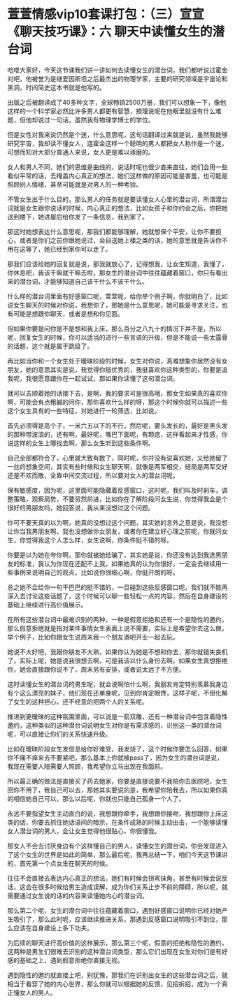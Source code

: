 # 萱萱情感vip10套课打包：（三）宣宣《聊天技巧课》：六 聊天中读懂女生的潜台词

哈喽大家好，今天这节课我们讲一讲如何去读懂女生的潜台词，我们都听说过霍金对吧，他被誉为是继爱因斯坦之后最杰出的物理学家，主要的研究领域是宇宙论和黑洞，时间简史这本书就是他写的。

出版之后被翻译成了40多种文字，全球畅销2500万册，我们可以想象一下，像他这样的一个科学家必然比许多男人都更有智慧，按理说呢在他眼里就没有什么难题，但他却说过一句话，虽然我有物理学博士的学位。

但是女性对我来说仍然是个迷，什么意思呢，这句话翻译过来就是说，虽然我能够研究宇宙，我却读不懂女人，连霍金这样一个聪明的男人都把女人称作是一个迷，可想而知对大部分普通人来说，女人更是难以琢磨的。

女人和男人不同，她们的思维是曲线的，说话时呢也很少直来直往，她们会用一些看似平常的话，去掩盖内心真正的想法，她们这样做的原因可能是害羞，也可能是照顾别人情绪，甚至可能就是对男人的一种考验。

不管女生出于什么目的，那么男人的任务就是要读懂女人心里的潜台词，所谓潜台词就是女生跟你说话的时候，内心真正的想法，比如女孩子和你约会之后，你把她送到楼下，她进屋后给你发了一条信息，我到家了。

那这时她想表达什么意思呢，那我们都能够理解，她就想保个平安，让你不要担心，或者是你们之前你跟她说过，会目送她上楼之类的话，她的意思就是告诉你不用在这等了，她已经到家你可以走了。

那我们应该给她的回复就是说，那我就放心了，记得想我，让女生知道，我懂了，你休息吧，我该干嘛就干嘛去啦，那女生的潜台词中往往蘊藏着窗口，你只有看出来的潜台词，才能够知道自己该干什么不该干什么。

什么样的潜台词里面有好感窗口呢，萱萱呢，给你举个例子啊，你就明白了，比如说女生聊天的时候对你说，我想你了，那她是什么意思呢，她可能是寻求关注，也有可能是想跟你聊天，或者是想和你见面。

但如果你要是问你是不是想和我上床，那么百分之八九十的情况下并不是，所以呢，回复女生的时候，你可以适当的进行一些言语的升级，但是不能说一些太露骨的话题，这个就是属于跳级了。

再比如当你和一个女生处于暧昧阶段的时候，女生对你说，真难想象你居然没有女朋友，她的意思其实是说，我觉得你挺优秀的，我挺喜欢你这种类型的，你要是追我呢，我很愿意跟你在一起试试，那如果你读懂了这句潜台词。

就可以去顺着她的话接下去，是啊，我的要求可是很高哦，那女生如果真的喜欢你啊，可能会有点粗鹹的问你，那你喜欢什么样的呀，那这个时候你就可以描述一些这个女生具有的一些特征，对她进行一轮筛选，比如说。

首先必须得是高个子，一米六五以下的不行，然后呢，要头发长的，最好是黑头发的那种带波浪的，还有啊，最好呢，嘴巴下面呢，有颗痣，这样看起来才性感，你说这样的女生上哪找去啊，那么女生听到这些条件啊。

自己全部都符合了，心里就大致有数了，同时呢，你并没有说喜欢她，又给她留了一丝的想象空间，其实有些时候和女生聊天啊，就像是两军相交，结局是两军交好还是不欢而散，全靠中间交流过程，所以要对女人的潜台词呢。

保有敏感度，因为呢，这里面可能隐藏着反感窗口，这时呢，我们叫及时刹车，调整策略，观察局势，不要贸然前进，比如你在了解阶段问女生说，你觉得我会是个很好的男朋友吗，她回答说，我从来没想过这个问题。

你可不要天真的以为啊，她真的没想过这个问题，其实她的言外之意是说，我没想让你当我男朋友啊，我也没想做你女朋友，或者你在建立好心理之前呢，你就问女生，你觉得我这个人怎么样，女生说啊，你条件挺不错的呀。

你要是以为她在夸你啊，那你就被她给骗了，其实她是说，你还没有达到我选男朋友的标准，我认为你现在还配不上我，如果她真的认为你很好，一定会去继续用一些事例来说明自己的观点，比如说你很细心啊，你挺开朗的呀。

总之她不会给你一句干巴巴的挺不错的，一旦碰到这些反感窗口呢，我们就不能再深入去讨论这些话题了，这个时候可以聊一些轻松一点的内容，然后在自身建设的基础上继续进行高价值展示。

在所有这些潜台词中最难识别的两种，一种是假意拒绝和还有一个是隐性的邀约，那么假意拒绝就是指对某件事情女生表面上说不需要，实际上是希望你去这么做，举个例子，比如你跟女生说周末我一个朋友酒吧开业一起去玩。

她说不大好吧，我跟你朋友不大熟，如果你认为她是不想和你去，那你就错失良机了，实际上呢，她是说我很想去啊，可是我该以什么身份去啊，如果女生真想拒绝你，她会直接跟你说不了，周末另有安排，或者说太远了不方便。

这时读懂女生的潜台词的男生呢，就会说啊怕什么啊，我朋友肯定特别羡慕我身边有个这么漂亮的妹子，他们现在还单身呢，见到你肯定眼馋，这样子呢，不但化解了女生的这种担心，还不经意的把两个人的关系呢。

推进到更暧昧的这种氛围里面，可以说是一箭双雕，还有一种潜台词中包含着隐性邀约，这种类似的这种潜台词说明女生对你是有需求感的，识别这一类的潜台词呢，可以直接让你们的关系快速升级。

比如在暧昧阶段女生发信息给你好难受，我发烧了，这个时候你要怎么回答，如果你不痛不痒来去不要紧吧，那么基本上你就被pass了，因为女生的潜台词是说，我现在需要人陪需要人照顾，我希望你立马出现在我面前。

所以最正确的做法是直接买了药去她家，你要是直接说要不我陪你去医院吧，女生回你不用了，我自己可以去，那她其实要说的是，我希望你陪我去，所以如果你真的相信她自己可以，那么以后呢，你就也只能自己孤身一个人了。

永远不要指望女生主动直白的说，我想跟你牵手，我想跟你接吻，我想跟你上床这类的话，你要去抓住她话语间的暗示，在条件成熟的时候主动出击，一个能够读懂女人潜台词的男人，会让女生觉得他很贴心，你很懂我。

那女人不会去讨厌身边有个这样懂自己的男人，读懂女生的潜台词，你会发现进入了这个女生的世界是如此的简单，那么最后呢，我再总结一下，咱们今天这节课讲的，首先第一个点女生在聊天的时候。

往往不会直接去表达内心真正的想法，她们有时候会拐弯抹角，甚至有时候会说反话，这会在很多时候给男生造成误解，成为你们关系止步不前的障碍，所以呢，就需要通过女生说的话的内容来读懂她内心的潜台词。

那么第二个呢，女生的潜台词中往往蕴藏着窗口，遇到好感窗口说明你已经对她产生吸引了，那么此时呢，应该继续推进关系，那遇到反感窗口说明吸引不到位，那么应该在自身建设上多下功夫。

为后续的聊天进行高价值的这样展示，那么第三个呢，假意的拒绝和隐性的邀约，这两种是男生们很难去识别的这种潜台词类型，那么它们出现在女生对你们是有好感的基础之上，遇到假意拒绝你直接无视。

遇到隐性的邀约就直接上吧，别犹豫，那我们在识别出女生的这些潜台词之后，就相当于看穿了她的内心世界，那么你就可以根据她的反馈，见招拆招，成为一个真正懂女人的男人。

